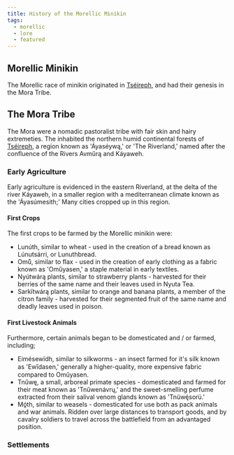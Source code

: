 ```yaml
---
title: History of the Morellic Minikin
tags:
  - morellic
  - lore
  - featured
---
```

## Morellic Minikin
The Morellic race of minikin originated in [Tséireph](lore/locations/tseireph.md), and had their genesis in the Mora Tribe.
## The Mora Tribe
The Mora were a nomadic pastoralist tribe with fair skin and hairy extremeties. The inhabited the northern humid continental forests of [Tséireph](lore/locations/tseireph.md), a region known as 'Áyaséywą,' or 'The Riverland,' named after the confluence of the Rivers Avműrą and Káyaweh.
### Early Agriculture
Early agriculture is evidenced in the eastern Riverland, at the delta of the river Káyaweh, in a smaller region with a mediterranean climate known as the 'Áyasúmesith;' Many cities cropped up in this region.
#### First Crops
The first crops to be farmed by the Morellic minikin were:
- Lunúth, similar to wheat - used in the creation of a bread known as Lúnutsárri, or Lunuthbread.
- Omű̂, similar to flax - used in the creation of early clothing as a fabric known as 'Oműyasen,' a staple material in early textiles.
- Nyútwárą plants, similar to strawberry plants - harvested for their berries of the same name and their leaves used in Nyuta Tea.
- Sarkïtwárą plants, similar to orange and banana plants, a member of the citron family - harvested for their segmented fruit of the same name and deadly leaves used in poison.
#### First Livestock Animals
Furthermore, certain animals began to be domesticated and / or farmed, including;
- Eimésewïdh, similar to silkworms - an insect farmed for it's silk known as 'Ewi̋dasen,' generally a higher-quality, more expensive fabric compared to Oműyasen.
- Tnűwę, a small, arboreal primate species - domesticated and farmed for their meat known as 'Tnűwenávrų,' and the sweet-smelling perfume extracted from their salival venom glands known as 'Tnüwę́sorü.'
- Mǫ́th, similar to weasels - domesticated for use both as pack animals and war animals. Ridden over large distances to transport goods, and by cavalry soldiers to travel across the battlefield from an advantaged position.
### Settlements
